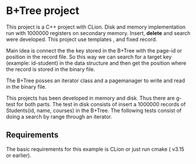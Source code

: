 B+Tree project
==========================
This project is a C++ project with CLion.
Disk and memory implementation run with 1000000 registers on secondary memory.
Insert, **delete** and search were developed.
This project use templates , and fixed record.

Main idea is connect the the key stored in the B+Tree with the page-id or position in the record file.
So this way we can search for a target key (example: id-student) in the data structure and
then get the position where the record is stored in the binary file.

The B+Tree posses an iterator class and a pagemanager to write and read in the binary file.

This projects has been developed in memory and disk. Thus there are g-test for both parts.
The test in disk consists of insert a 1000000 records of Students(id, name, courses) in the B+Tree.
The following tests consist of doing a search by range through an iterator.

Requirements
-------------
The basic requirements for this example is CLion or just run cmake ( v3.15 or earlier).

